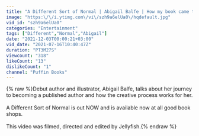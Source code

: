 ```yaml
---
title: "A Different Sort of Normal | Abigail Balfe | How my book came to life"
image: "https:\/\/i.ytimg.com\/vi\/szh9a6elUa0\/hqdefault.jpg"
vid_id: "szh9a6elUa0"
categories: "Entertainment"
tags: ["Different","Normal","Abigail"]
date: "2021-12-03T00:00:21+03:00"
vid_date: "2021-07-16T10:40:47Z"
duration: "PT3M27S"
viewcount: "318"
likeCount: "13"
dislikeCount: "1"
channel: "Puffin Books"
---
```

{% raw %}Debut author and illustrator, Abigail Balfe, talks about her journey to becoming a published author and how the creative process works for her. <br /><br />A Different Sort of Normal is out NOW and is available now at all good book shops.<br /><br />This video was filmed, directed and edited by Jellyfish.{% endraw %}
